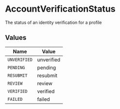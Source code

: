 # AccountVerificationStatus

The status of an identity verification for a profile


## Values

| Name         | Value        |
| ------------ | ------------ |
| `UNVERIFIED` | unverified   |
| `PENDING`    | pending      |
| `RESUBMIT`   | resubmit     |
| `REVIEW`     | review       |
| `VERIFIED`   | verified     |
| `FAILED`     | failed       |